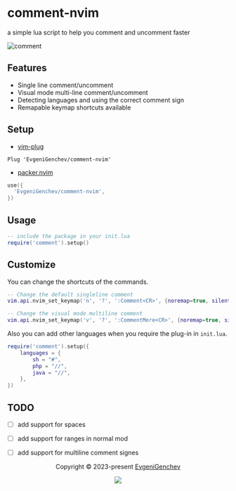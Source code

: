 # comment-nvim

a simple lua script to help you comment and uncomment faster

![comment](https://user-images.githubusercontent.com/59848681/224585993-36bbde7a-c0c8-4b2e-8220-232b4ad26918.gif)

## Features

- Single line comment/uncomment
- Visual mode multi-line comment/uncomment
- Detecting languages and using the correct comment sign
- Remapable keymap shortcuts available

## Setup

- [vim-plug](https://github.com/junegunn/vim-plug)

```vim
Plug 'EvgeniGenchev/comment-nvim'
```

- [packer.nvim](https://github.com/wbthomason/packer.nvim)

```lua
use({
  'EvgeniGenchev/comment-nvim',
})
```

## Usage
```lua
-- include the package in your init.lua
require('comment').setup()
```



## Customize

You can change the shortcuts of the commands.

```lua
-- Change the default singleline comment
vim.api.nvim_set_keymap('n', '?', ':Comment<CR>', {noremap=true, silent=false})

-- Change the visual mode multiline comment
vim.api.nvim_set_keymap('v', '?', ':CommentMore<CR>', {noremap=true, silent=false})
```

Also you can add other languages when you require the plug-in in `init.lua`.

```lua
require('comment').setup({
	languages = {
		sh = "#",
		php = "//",
		java = "//",
	},
})
```

## TODO

- [ ] add support for spaces
- [ ] add support for ranges in normal mod
- [ ] add support for multiline comment signes


<p align="center">
  Copyright &copy; 2023-present
  <a href="https://github.com/EvgeniGenchev" target="_blank">EvgeniGenchev</a>
</p>
<p align="center">
  <a href="https://github.com/EvgeniGenchev/comment-nvim/blob/master/LICENSE"
    ><img
      src="https://img.shields.io/static/v1.svg?style=for-the-badge&label=License&message=MIT&logoColor=d9e0ee&colorA=282a36&colorB=c678dd"
  /></a>
</p>
